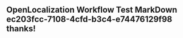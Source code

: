 <properties
ms.topic="hero-topic"
ms.test1="hero-topic"
ms.test2="test"/>


## OpenLocalization Workflow Test MarkDown ec203fcc-7108-4cfd-b3c4-e74476129f98 thanks!

